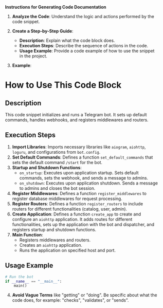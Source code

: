 **Instructions for Generating Code Documentation**

1. **Analyze the Code**: Understand the logic and actions performed by the code snippet.

2. **Create a Step-by-Step Guide**:
    - **Description**: Explain what the code block does.
    - **Execution Steps**: Describe the sequence of actions in the code.
    - **Usage Example**: Provide a code example of how to use the snippet in the project.

3. **Example**:

How to Use This Code Block
=========================================================================================

Description
-------------------------
This code snippet initializes and runs a Telegram bot. It sets up default commands, handles webhooks, and registers middlewares and routers.

Execution Steps
-------------------------
1. **Import Libraries**: Imports necessary libraries like `aiogram`, `aiohttp`, `loguru`, and configurations from `bot.config`.
2. **Set Default Commands**: Defines a function `set_default_commands` that sets the default command `/start` for the bot.
3. **Startup and Shutdown Functions**: 
    - `on_startup`: Executes upon application startup. Sets default commands, sets the webhook, and sends a message to admins.
    - `on_shutdown`: Executes upon application shutdown. Sends a message to admins and closes the bot session.
4. **Register Middlewares**: Defines a function `register_middlewares` to register database middlewares for request processing.
5. **Register Routers**: Defines a function `register_routers` to include routers for different functionalities (catalog, user, admin).
6. **Create Application**: Defines a function `create_app` to create and configure an `aiohttp` application. It adds routes for different functionalities, sets up the application with the bot and dispatcher, and registers startup and shutdown functions.
7. **Main Function**: 
    - Registers middlewares and routers.
    - Creates an `aiohttp` application.
    - Runs the application on specified host and port.

Usage Example
-------------------------

```python
# Run the bot
if __name__ == "__main__":
    main()
```

4. **Avoid Vague Terms** like "getting" or "doing". Be specific about what the code does, for example: "checks", "validates", or "sends".
